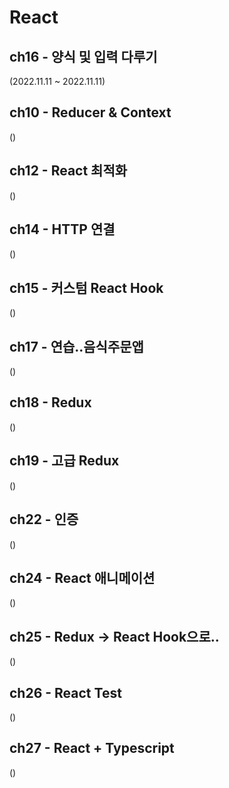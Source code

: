 # React

## ch16 - 양식 및 입력 다루기 <br>
(2022.11.11 ~ 2022.11.11)

## ch10 - Reducer & Context <br>
()

## ch12 - React 최적화 <br>
()

## ch14 - HTTP 연결 <br>
()

## ch15 - 커스텀 React Hook <br>
()

## ch17 - 연습..음식주문앱 <br>
()

## ch18 - Redux <br>
()

## ch19 - 고급 Redux <br>
()

## ch22 - 인증 <br>
()

## ch24 - React 애니메이션 <br>
()

## ch25 - Redux -> React Hook으로.. <br>
()

## ch26 - React Test <br>
()

## ch27 - React + Typescript <br>
()

